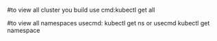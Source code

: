 #to view all cluster you build
use cmd:kubectl get all

#to view all namespaces
usecmd: kubectl get ns 
or 
usecmd kubectl get namespace
